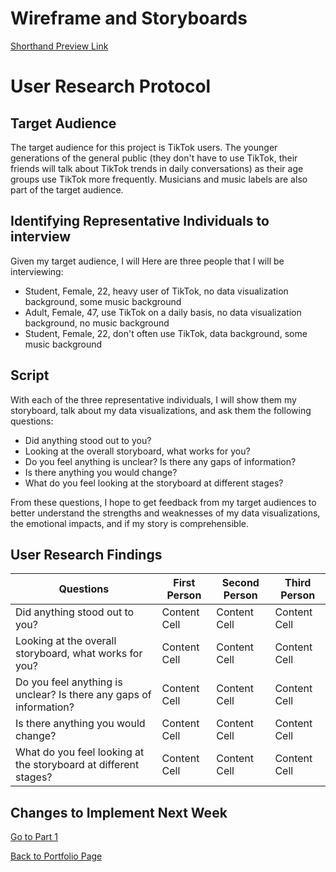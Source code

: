 
# Wireframe and Storyboards

[Shorthand Preview Link](https://preview.shorthand.com/jjj66IRQTJHcDhYw)


# User Research Protocol

## Target Audience

The target audience for this project is TikTok users. The younger generations of the general public (they don't have to use TikTok, their friends will talk about TikTok trends in daily conversations) as their age groups use TikTok more frequently. Musicians and music labels are also part of the target audience. 

## Identifying Representative Individuals to interview

Given my target audience, I will Here are three people that I will be interviewing:

- Student, Female, 22, heavy user of TikTok, no data visualization background, some music background
- Adult, Female, 47, use TikTok on a daily basis, no data visualization background, no music background
- Student, Female, 22, don't often use TikTok, data background, some music background

## Script

With each of the three representative individuals, I will show them my storyboard, talk about my data visualizations, and ask them the following questions:

- Did anything stood out to you?
- Looking at the overall storyboard, what works for you?
- Do you feel anything is unclear? Is there any gaps of information?
- Is there anything you would change?
- What do you feel looking at the storyboard at different stages? 

From these questions, I hope to get feedback from my target audiences to better understand the strengths and weaknesses of my data visualizations, the emotional impacts, and if my story is comprehensible. 

## User Research Findings

| Questions  | First Person | Second Person | Third Person |
| ------------- | ------------- | ------------- | ------------- |
| Did anything stood out to you?  | Content Cell  | Content Cell  | Content Cell  |
| Looking at the overall storyboard, what works for you?  | Content Cell  | Content Cell  | Content Cell  |
| Do you feel anything is unclear? Is there any gaps of information?  | Content Cell  | Content Cell  | Content Cell  |
| Is there anything you would change? | Content Cell  | Content Cell  | Content Cell  |
| What do you feel looking at the storyboard at different stages?   | Content Cell  | Content Cell  | Content Cell  |



## Changes to Implement Next Week



[Go to Part 1](https://ziqi0921.github.io/zhou-portfolio/part1)

[Back to Portfolio Page](https://ziqi0921.github.io/zhou-portfolio)
